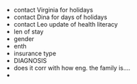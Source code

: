 - contact Virginia for holidays
- contact Dina for days of holidays
- contact Leo update of health literacy
- len of stay
- gender
- enth
- insurance type
- DIAGNOSIS
- does it corr with how eng. the family is....
- 